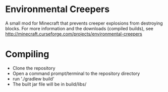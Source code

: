Environmental Creepers
======================
A small mod for Minecraft that prevents creeper explosions from destroying blocks.
For more information and the downloads (compiled builds), see http://minecraft.curseforge.com/projects/environmental-creepers

Compiling
=========
* Clone the repository
* Open a command prompt/terminal to the repository directory
* run './gradlew build'
* The built jar file will be in build/libs/
